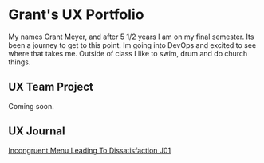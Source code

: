 # Grant's UX Portfolio

My names Grant Meyer, and after 5 1/2 years I am on my final semester. Its been a journey to get to this point. Im going into DevOps and excited to see where that takes me. Outside of class I like to swim, drum and do church things.

## UX Team Project

Coming soon.

## UX Journal

[Incongruent Menu Leading To Dissatisfaction J01](j01/)
